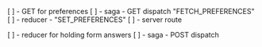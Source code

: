 [ ] - GET for preferences
    [ ] - saga - GET dispatch "FETCH_PREFERENCES"
    [ ] - reducer - "SET_PREFERENCES"
    [ ] - server route
        

[ ] - reducer for holding form answers
    [ ] - saga - POST dispatch